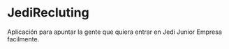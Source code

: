 # JediRecluting

Aplicación para apuntar la gente que quiera entrar en Jedi Junior Empresa facilmente.
